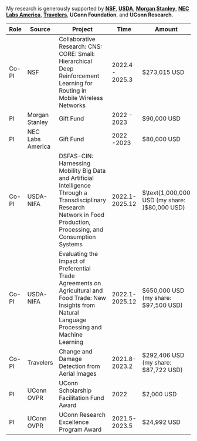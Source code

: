 My research is generously supported by [**NSF**](https://www.nsf.gov/), [**USDA**](https://www.usda.gov/), [**Morgan Stanley**](https://www.morganstanley.com/), [**NEC Labs America**](https://www.nec-labs.com/), [**Travelers**](https://www.travelers.com/), **UConn Foundation**, and **UConn Research**.

| Role   | Source            | Project | Time         | Amount        |
| -------- | -----------------------| ------------------------------------------------- |--------------|---------------|
| Co-PI | NSF | Collaborative Research: CNS: CORE: Small: Hierarchical Deep Reinforcement Learning for Routing in Mobile Wireless Networks | 2022.4 - 2025.3 | \$273,015 USD |
| PI | Morgan Stanley | Gift Fund | 2022 - 2023 | \$90,000 USD|
| PI | NEC Labs America | Gift Fund | 2022 -2023 | \$80,000 USD |
| Co-PI | USDA-NIFA | DSFAS-CIN: Harnessing Mobility Big Data and Artificial Intelligence Through a Transdisciplinary Research Network in Food Production, Processing, and Consumption Systems | 2022.1-2025.12 | \$\text{1,000,000 USD (my share: }\$80,000 USD) |
| Co-PI | USDA-NIFA | Evaluating the Impact of Preferential Trade Agreements on Agricultural and Food Trade: New Insights from Natural Language Processing and Machine Learning | 2022.1-2025.12 | \$650,000 USD (my share: \$97,500 USD) |
| Co-PI | Travelers | Change and Damage Detection from Aerial Images | 2021.8-2023.2 | \$292,406 USD (my share: \$87,722 USD) |
| PI | UConn OVPR | UConn Scholarship Facilitation Fund Award | 2022 | \$2,000 USD |
| PI | UConn OVPR | UConn Research Excellence Program Award | 2021.5-2023.5 | \$24,992 USD |
